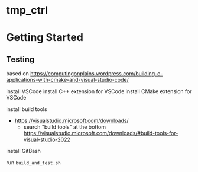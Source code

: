 # tmp_ctrl

# Getting Started

## Testing

based on https://computingonplains.wordpress.com/building-c-applications-with-cmake-and-visual-studio-code/

install VSCode
install C++ extension for VSCode
install CMake extension for VSCode

install build tools
 - https://visualstudio.microsoft.com/downloads/
   - search "build tools" at the bottom https://visualstudio.microsoft.com/downloads/#build-tools-for-visual-studio-2022

install GitBash

run `build_and_test.sh`
